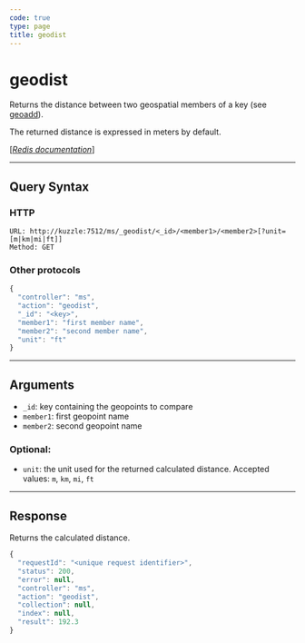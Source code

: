 ```yaml
---
code: true
type: page
title: geodist
---
```


# geodist



Returns the distance between two geospatial members of a key (see [geoadd](/core/1/api/controllers/memory-storage/geoadd)).

The returned distance is expressed in meters by default.

[[_Redis documentation_]](https://redis.io/commands/geodist)

---

## Query Syntax

### HTTP

```http
URL: http://kuzzle:7512/ms/_geodist/<_id>/<member1>/<member2>[?unit=[m|km|mi|ft]]
Method: GET
```

### Other protocols

```js
{
  "controller": "ms",
  "action": "geodist",
  "_id": "<key>",
  "member1": "first member name",
  "member2": "second member name",
  "unit": "ft"
}
```

---

## Arguments

- `_id`: key containing the geopoints to compare
- `member1`: first geopoint name
- `member2`: second geopoint name

### Optional:

- `unit`: the unit used for the returned calculated distance. Accepted values: `m`, `km`, `mi`, `ft`

---

## Response

Returns the calculated distance.

```js
{
  "requestId": "<unique request identifier>",
  "status": 200,
  "error": null,
  "controller": "ms",
  "action": "geodist",
  "collection": null,
  "index": null,
  "result": 192.3
}
```
